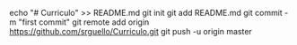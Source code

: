 echo "# Curriculo" >> README.md
git init
git add README.md
git commit -m "first commit"
git remote add origin https://github.com/srguello/Curriculo.git
git push -u origin master
